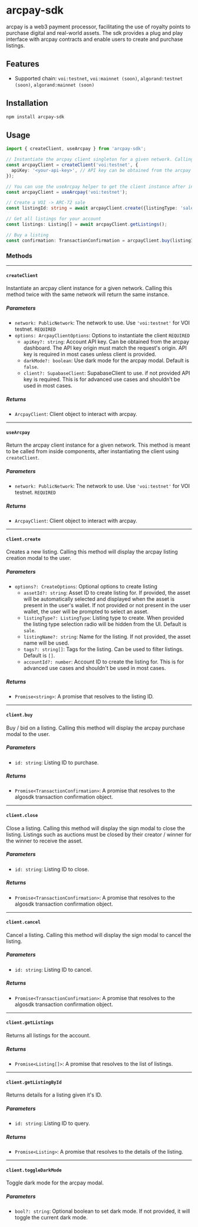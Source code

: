 # arcpay-sdk

arcpay is a web3 payment processor, facilitating the use of royalty points to purchase digital and real-world assets.
The sdk provides a plug and play interface with arcpay contracts and enable users to create and purchase listings.

## Features
- Supported chain: `voi:testnet`, `voi:mainnet (soon)`, `algorand:testnet (soon)`, `algorand:mainnet (soon)`

## Installation

```sh
npm install arcpay-sdk
```

## Usage
```typescript
import { createClient, useArcpay } from 'arcpay-sdk';

// Instantiate the arcpay client singleton for a given network. Calling this method twice with the same network will return the same instance.
const arcpayClient = createClient('voi:testnet', {
  apiKey: '<your-api-key>', // API key can be obtained from the arcpay dashboard
});

// You can use the useArcpay helper to get the client instance after instantiating it.
const arcpayClient = useArcpay('voi:testnet');

// Create a VOI -> ARC-72 sale
const listingId: string = await arcpayClient.create({listingType: 'sale'});

// Get all listings for your account
const listings: Listing[] = await arcpayClient.getListings();

// Buy a listing
const confirmation: TransactionConfirmation = arcpayClient.buy(listingId);
```

### Methods

---
#### `createClient`
Instantiate an arcpay client instance for a given network. Calling this method twice with the same network will return the same instance.

##### Parameters
- `network: PublicNetwork`: The network to use. Use `'voi:testnet'` for VOI testnet. `REQUIRED`
- `options: ArcpayClientOptions`: Options to instantiate the client `REQUIRED`
  - `apiKey?: string`: Account API key. Can be obtained from the arcpay dashboard. The API key origin must match the request's origin. API key is required in most cases unless client is provided.
  - `darkMode?: boolean`: Use dark mode for the arcpay modal. Default is `false`.
  - `client?: SupabaseClient`: SupabaseClient to use. if not provided API key is required. This is for advanced use cases and shouldn't be used in most cases.

##### Returns

- `ArcpayClient`: Client object to interact with arcpay.
---
#### `useArcpay`
Return the arcpay client instance for a given network. This method is meant to be called from inside components, after instantiating the client using `createClient`.

##### Parameters
- `network: PublicNetwork`: The network to use. Use `'voi:testnet'` for VOI testnet. `REQUIRED`

##### Returns

- `ArcpayClient`: Client object to interact with arcpay.
---

#### `client.create`
Creates a new listing. Calling this method will display the arcpay listing creation modal to the user.

##### Parameters

- `options?: CreateOptions`: Optional options to create listing
    - `assetId?: string`: Asset ID to create listing for. If provided, the asset will be automatically selected and displayed when the asset is present in the user's wallet. If not provided or not present in the user wallet, the user will be prompted to select an asset.
    - `listingType?: ListingType`: Listing type to create. When provided the listing type selection radio will be hidden from the UI. Default is `sale`.
    - `listingName?: string`: Name for the listing. If not provided, the asset name will be used.
    - `tags?: string[]`: Tags for the listing. Can be used to filter listings. Default is `[]`.
    - `accountId?: number`: Account ID to create the listing for. This is for advanced use cases and shouldn't be used in most cases.

##### Returns

- `Promise<string>`: A promise that resolves to the listing ID.
---

#### `client.buy`
Buy / bid on a listing. Calling this method will display the arcpay purchase modal to the user.

##### Parameters

- `id: string`: Listing ID to purchase.

##### Returns

- `Promise<TransactionConfirmation>`: A promise that resolves to the algosdk transaction confirmation object.
---

#### `client.close`
Close a listing. Calling this method will display the sign modal to close the listing. Listings such as auctions must be closed by their creator / winner for the winner to receive the asset.

##### Parameters

- `id: string`: Listing ID to close.

##### Returns

- `Promise<TransactionConfirmation>`: A promise that resolves to the algosdk transaction confirmation object.
---

#### `client.cancel`
Cancel a listing. Calling this method will display the sign modal to cancel the listing.

##### Parameters

- `id: string`: Listing ID to cancel.

##### Returns

- `Promise<TransactionConfirmation>`: A promise that resolves to the algosdk transaction confirmation object.
---

#### `client.getListings`
Returns all listings for the account.

##### Returns

- `Promise<Listing[]>`: A promise that resolves to the list of listings.
---

#### `client.getListingById`
Returns details for a listing given it's ID.

##### Parameters

- `id: string`: Listing ID to query.

##### Returns

- `Promise<Listing>`: A promise that resolves to the details of the listing.
---

#### `client.toggleDarkMode`
Toggle dark mode for the arcpay modal.

##### Parameters

- `bool?: string`: Optional boolean to set dark mode. If not provided, it will toggle the current dark mode.


